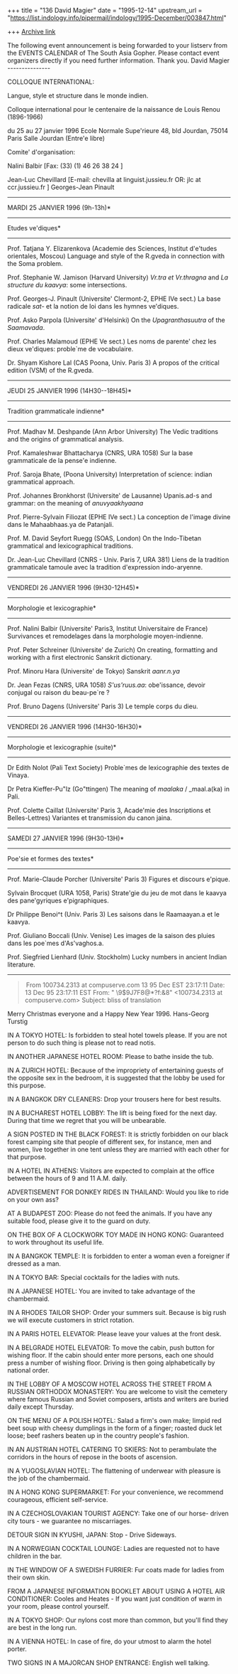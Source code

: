 +++
title = "136 David Magier"
date = "1995-12-14"
upstream_url = "https://list.indology.info/pipermail/indology/1995-December/003847.html"

+++
[Archive link](https://list.indology.info/pipermail/indology/1995-December/003847.html)

The following event announcement is being forwarded to your listserv
from the EVENTS CALENDAR of The South Asia Gopher. Please contact event
organizers directly if you need further information.
Thank you.  David Magier
                ---------------

COLLOQUE INTERNATIONAL:

 Langue, style et structure dans le monde indien.

 Colloque international pour le centenaire 
    de la naissance de Louis Renou (1896-1966)

 du 25 au 27 janvier 1996
  Ecole Normale Supe'rieure
  48, bld Jourdan, 75014 Paris
  Salle Jourdan (Entre'e libre)


Comite' d'organisation:

  Nalini Balbir [Fax: (33) (1) 46 26 38 24 ]

  Jean-Luc Chevillard [E-mail: chevilla at linguist.jussieu.fr
                          OR:  jlc at ccr.jussieu.fr ]
  Georges-Jean Pinault




*******************************
MARDI 25 JANVIER 1996 (9h-13h)*
*******************************
Etudes ve'diques*
*****************

Prof. Tatjana Y. Elizarenkova (Academie des Sciences,
  Institut d'e'tudes orientales, Moscou)
  Language and style of the R.gveda 
    in connection with the Soma problem.

Prof. Stephanie W. Jamison (Harvard University)
  _Vr.tra et Vr.thragna_ and _La structure du kaavya_:
   some intersections.

Prof. Georges-J. Pinault (Universite' Clermont-2, EPHE IVe sect.)
  La base radicale _sat-_ et la notion de loi 
   dans les hymnes ve'diques.

Prof. Asko Parpola (Universite' d'Helsinki)
  On the _Upagranthasuutra_ of the _Saamavada_.

Prof. Charles Malamoud (EPHE Ve sect.)
  Les noms de parente' chez les dieux ve'diques: 
      proble`me de vocabulaire.

Dr. Shyam Kishore Lal (CAS Poona, Univ. Paris 3)
  A propos of the critical edition (VSM) of the R.gveda.


*************************************
JEUDI 25 JANVIER 1996 (14H30--18H45)*
*************************************
Tradition grammaticale indienne*
********************************

Prof. Madhav M. Deshpande (Ann Arbor University)
  The Vedic traditions 
     and the origins of grammatical analysis.

Prof. Kamaleshwar Bhattacharya (CNRS, URA 1058)
  Sur la base grammaticale de la pense'e indienne.

Prof. Saroja Bhate, (Poona University)
  Interpretation of science: indian grammatical approach.

Prof. Johannes Bronkhorst (Universite' de Lausanne)
  Upanis.ad-s and grammar:
    on the meaning of _anuvyaakhyaana_

Prof. Pierre-Sylvain Filiozat (EPHE IVe sect.)
  La conception de l'image divine 
      dans le Mahaabhaas.ya de Patanjali.

Prof. M. David Seyfort Ruegg (SOAS, London)
  On the Indo-Tibetan grammatical
       and lexicographical traditions.

Dr. Jean-Luc Chevillard (CNRS - Univ. Paris 7, URA 381)
  Liens de la tradition grammaticale tamoule
    avec la tradition d'expression indo-aryenne.


**************************************
VENDREDI 26 JANVIER 1996 (9H30-12H45)*
**************************************
Morphologie et lexicographie*
*****************************

Prof. Nalini Balbir (Universite' Paris3, 
             Institut Universitaire de France)
  Survivances et remodelages dans la morphologie moyen-indienne.

Prof. Peter Schreiner (Universite' de Zurich)
  On creating, formatting and working
    with a first electronic Sanskrit dictionary.

Prof. Minoru Hara (Universite' de Tokyo)
  Sanskrit _aanr.n.ya_

Dr. Jean Fezas (CNRS, URA 1058)
  _S'us'ruus.aa_: obe'issance, devoir conjugal
     ou raison du beau-pe`re ?

Prof. Bruno Dagens (Universite' Paris 3)
  Le temple corps du dieu.

***************************************
VENDREDI 26 JANVIER 1996 (14H30-16H30)*
***************************************
Morphologie et lexicographie (suite)*
*************************************

Dr Edith Nolot (Pali Text Society)
  Proble`mes de lexicographie des textes de Vinaya.

Dr Petra Kieffer-Pu"lz (Go"ttingen)
  The meaning of _maalaka_ / _maal.a(ka) in Pali.

Prof. Colette Caillat (Universite' Paris 3,
        Acade'mie des Inscriptions et Belles-Lettres)
  Variantes et transmission du canon jaina.


**********************************
SAMEDI 27 JANVIER 1996 (9H30-13H)*
**********************************
Poe'sie et formes des textes*
*****************************

Prof. Marie-Claude Porcher (Universite' Paris 3)
  Figures et discours e'pique.

Sylvain Brocquet (URA 1058, Paris)
  Strate'gie du jeu de mot dans le kaavya
     des pane'gyriques e'pigraphiques.

Dr Philippe Benoi^t (Univ. Paris 3)
   Les saisons dans le Raamaayan.a et le kaavya.

Prof. Giuliano Boccali (Univ. Venise)
   Les images de la saison des pluies
       dans les poe`mes d'As'vaghos.a.

Prof. Siegfried Lienhard (Univ. Stockholm)
   Lucky numbers in ancient Indian literature.


****************************************************





> From 100734.2313 at compuserve.com 13 95 Dec EST 23:17:11
Date: 13 Dec 95 23:17:11 EST
From: " \\9$9J7F8@*?f:&8" <100734.2313 at compuserve.com>
Subject: bliss of translation

Merry Christmas everyone and a Happy New Year 1996.
Hans-Georg Turstig

IN A TOKYO HOTEL:  Is forbidden to steal hotel towels please.  If you  are not
person to do such thing is please not to read notis.

IN ANOTHER JAPANESE HOTEL ROOM:  Please to bathe inside the  tub.

IN A ZURICH HOTEL:  Because of the impropriety of entertaining  guests of the
opposite sex in the bedroom, it is suggested that the  lobby be used for this
purpose.

IN A BANGKOK DRY CLEANERS:  Drop your trousers here for best  results.

IN A BUCHAREST HOTEL LOBBY:  The lift is being fixed for the next  day.  During
that time we regret that you will be unbearable.

A SIGN POSTED IN THE BLACK FOREST:  It is strictly forbidden on  our black
forest camping site that people of different sex, for  instance, men and women,
live together in one tent unless they  are married with each other for that
purpose.

IN A HOTEL IN ATHENS:  Visitors are expected to complain at the  office between
the hours of 9 and 11 A.M. daily.

ADVERTISEMENT FOR DONKEY RIDES IN THAILAND:  Would you like  to ride on your own
ass?

AT A BUDAPEST ZOO:  Please do not feed the animals.  If you have  any suitable
food, please give it to the guard on duty.

ON THE BOX OF A CLOCKWORK TOY MADE IN HONG KONG:   Guaranteed to work throughout
its useful life.

IN A BANGKOK TEMPLE:  It is forbidden to enter a woman even a  foreigner if
dressed as a man.

IN A TOKYO BAR:  Special cocktails for the ladies with nuts.

IN A JAPANESE HOTEL:  You are invited to take advantage of the  chambermaid.

IN A RHODES TAILOR SHOP:  Order your summers suit.  Because is  big rush we will
execute customers in strict rotation.

IN A PARIS HOTEL ELEVATOR:  Please leave your values at the  front desk.

IN A BELGRADE HOTEL ELEVATOR:  To move the cabin, push button  for wishing
floor.  If the cabin should enter more persons, each one  should press a number
of wishing floor.  Driving is then going  alphabetically by national order.

IN THE LOBBY OF A MOSCOW HOTEL ACROSS THE STREET FROM A  RUSSIAN ORTHODOX
MONASTERY:  You are welcome to visit the  cemetery where famous Russian and
Soviet composers, artists and  writers are buried daily except Thursday.

ON THE MENU OF A POLISH HOTEL:  Salad a firm's own make;  limpid red beet soup
with cheesy dumplings in the form of a finger;  roasted duck let loose; beef
rashers beaten up in the country  people's fashion.

IN AN AUSTRIAN HOTEL CATERING TO SKIERS:  Not to perambulate  the corridors in
the hours of repose in the boots of ascension.

IN A YUGOSLAVIAN HOTEL:  The flattening of underwear with  pleasure is the job
of the chambermaid.

IN A HONG KONG SUPERMARKET:  For your convenience, we  recommend courageous,
efficient self-service.

IN A CZECHOSLOVAKIAN TOURIST AGENCY:  Take one of our horse- driven city tours -
we guarantee no miscarriages.

DETOUR SIGN IN KYUSHI, JAPAN:  Stop - Drive Sideways.

IN A NORWEGIAN COCKTAIL LOUNGE:  Ladies are requested not to  have children in
the bar.

IN THE WINDOW OF A SWEDISH FURRIER:  Fur coats made for ladies  from their own
skin.

FROM A JAPANESE INFORMATION BOOKLET ABOUT USING A HOTEL  AIR CONDITIONER:
Cooles and Heates - If you want just condition of  warm in your room, please
control yourself.

IN A TOKYO SHOP:  Our nylons cost more than common, but you'll  find they are
best in the long run.

IN A VIENNA HOTEL:  In case of fire, do your utmost to alarm the  hotel porter.

TWO SIGNS IN A MAJORCAN SHOP ENTRANCE:  English well talking.







